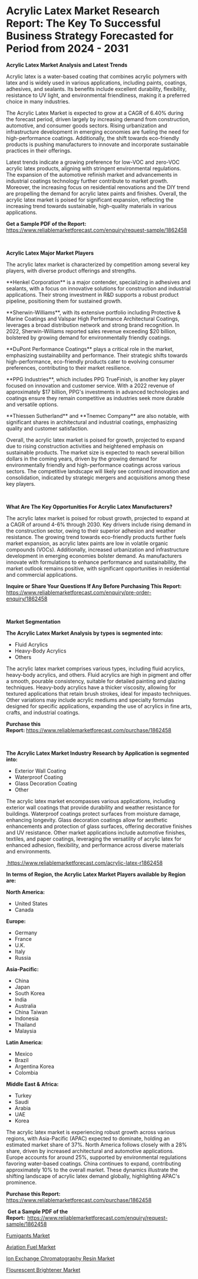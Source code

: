 <p><h1>Acrylic Latex Market Research Report: The Key To Successful Business Strategy Forecasted for Period from 2024 - 2031</h1></p><p><strong>Acrylic Latex Market Analysis and Latest Trends</strong></p>
<p><p>Acrylic latex is a water-based coating that combines acrylic polymers with latex and is widely used in various applications, including paints, coatings, adhesives, and sealants. Its benefits include excellent durability, flexibility, resistance to UV light, and environmental friendliness, making it a preferred choice in many industries. </p><p>The Acrylic Latex Market is expected to grow at a CAGR of 6.40% during the forecast period, driven largely by increasing demand from construction, automotive, and consumer goods sectors. Rising urbanization and infrastructure development in emerging economies are fueling the need for high-performance coatings. Additionally, the shift towards eco-friendly products is pushing manufacturers to innovate and incorporate sustainable practices in their offerings.</p><p>Latest trends indicate a growing preference for low-VOC and zero-VOC acrylic latex products, aligning with stringent environmental regulations. The expansion of the automotive refinish market and advancements in industrial coatings technology further contribute to market growth. Moreover, the increasing focus on residential renovations and the DIY trend are propelling the demand for acrylic latex paints and finishes. Overall, the acrylic latex market is poised for significant expansion, reflecting the increasing trend towards sustainable, high-quality materials in various applications.</p></p>
<p><strong>Get a Sample PDF of the Report:&nbsp;</strong> <a href="https://www.reliablemarketforecast.com/enquiry/request-sample/1862458?utm_campaign=1080&utm_medium=2&utm_source=Github&utm_content=ia&utm_term=07112024&utm_id=acrylic-latex">https://www.reliablemarketforecast.com/enquiry/request-sample/1862458</a></p>
<p>&nbsp;</p>
<p><strong>Acrylic Latex Major Market Players</strong></p>
<p><p>The acrylic latex market is characterized by competition among several key players, with diverse product offerings and strengths. </p><p>**Henkel Corporation** is a major contender, specializing in adhesives and sealants, with a focus on innovative solutions for construction and industrial applications. Their strong investment in R&D supports a robust product pipeline, positioning them for sustained growth.</p><p>**Sherwin-Williams**, with its extensive portfolio including Protective & Marine Coatings and Valspar High Performance Architectural Coatings, leverages a broad distribution network and strong brand recognition. In 2022, Sherwin-Williams reported sales revenue exceeding $20 billion, bolstered by growing demand for environmentally friendly coatings.</p><p>**DuPont Performance Coatings** plays a critical role in the market, emphasizing sustainability and performance. Their strategic shifts towards high-performance, eco-friendly products cater to evolving consumer preferences, contributing to their market resilience.</p><p>**PPG Industries**, which includes PPG TrueFinish, is another key player focused on innovation and customer service. With a 2022 revenue of approximately $17 billion, PPG's investments in advanced technologies and coatings ensure they remain competitive as industries seek more durable and versatile options.</p><p>**Thiessen Sutherland** and **Tnemec Company** are also notable, with significant shares in architectural and industrial coatings, emphasizing quality and customer satisfaction. </p><p>Overall, the acrylic latex market is poised for growth, projected to expand due to rising construction activities and heightened emphasis on sustainable products. The market size is expected to reach several billion dollars in the coming years, driven by the growing demand for environmentally friendly and high-performance coatings across various sectors. The competitive landscape will likely see continued innovation and consolidation, indicated by strategic mergers and acquisitions among these key players.</p></p>
<p>&nbsp;</p>
<p><strong>What Are The Key Opportunities For Acrylic Latex Manufacturers?</strong></p>
<p><p>The acrylic latex market is poised for robust growth, projected to expand at a CAGR of around 4-6% through 2030. Key drivers include rising demand in the construction sector, owing to their superior adhesion and weather resistance. The growing trend towards eco-friendly products further fuels market expansion, as acrylic latex paints are low in volatile organic compounds (VOCs). Additionally, increased urbanization and infrastructure development in emerging economies bolster demand. As manufacturers innovate with formulations to enhance performance and sustainability, the market outlook remains positive, with significant opportunities in residential and commercial applications.</p></p>
<p><strong>Inquire or Share Your Questions If Any Before Purchasing This Report:</strong> <a href="https://www.reliablemarketforecast.com/enquiry/pre-order-enquiry/1862458?utm_campaign=1080&utm_medium=2&utm_source=Github&utm_content=ia&utm_term=07112024&utm_id=acrylic-latex">https://www.reliablemarketforecast.com/enquiry/pre-order-enquiry/1862458</a></p>
<p>&nbsp;</p>
<p><strong>Market Segmentation</strong></p>
<p><strong>The Acrylic Latex Market Analysis by types is segmented into:</strong></p>
<p><ul><li>Fluid Acrylics</li><li>Heavy-Body Acrylics</li><li>Others</li></ul></p>
<p><p>The acrylic latex market comprises various types, including fluid acrylics, heavy-body acrylics, and others. Fluid acrylics are high in pigment and offer a smooth, pourable consistency, suitable for detailed painting and glazing techniques. Heavy-body acrylics have a thicker viscosity, allowing for textured applications that retain brush strokes, ideal for impasto techniques. Other variations may include acrylic mediums and specialty formulas designed for specific applications, expanding the use of acrylics in fine arts, crafts, and industrial coatings.</p></p>
<p><strong>Purchase this Report:&nbsp;</strong><a href="https://www.reliablemarketforecast.com/purchase/1862458?utm_campaign=1080&utm_medium=2&utm_source=Github&utm_content=ia&utm_term=07112024&utm_id=acrylic-latex">https://www.reliablemarketforecast.com/purchase/1862458</a></p>
<p>&nbsp;</p>
<p><strong>The Acrylic Latex Market Industry Research by Application is segmented into:</strong></p>
<p><ul><li>Exterior Wall Coating</li><li>Waterproof Coating</li><li>Glass Decoration Coating</li><li>Other</li></ul></p>
<p><p>The acrylic latex market encompasses various applications, including exterior wall coatings that provide durability and weather resistance for buildings. Waterproof coatings protect surfaces from moisture damage, enhancing longevity. Glass decoration coatings allow for aesthetic enhancements and protection of glass surfaces, offering decorative finishes and UV resistance. Other market applications include automotive finishes, textiles, and paper coatings, leveraging the versatility of acrylic latex for enhanced adhesion, flexibility, and performance across diverse materials and environments.</p></p>
<p><a href="https://www.reliablemarketforecast.com/acrylic-latex-r1862458?utm_campaign=1080&utm_medium=2&utm_source=Github&utm_content=ia&utm_term=07112024&utm_id=acrylic-latex">&nbsp;https://www.reliablemarketforecast.com/acrylic-latex-r1862458</a></p>
<p><strong>In terms of Region, the Acrylic Latex Market Players available by Region are:</strong></p>
<p>
    <p> <strong> North America: </strong>
        <ul>
            <li>United States</li>
            <li>Canada</li>
        </ul>
        </p> 
    <p> <strong> Europe: </strong>
        <ul>
            <li>Germany</li>
            <li>France</li>
            <li>U.K.</li>
            <li>Italy</li>
            <li>Russia</li>
        </ul>
        </p> 
    <p> <strong> Asia-Pacific: </strong>
        <ul>
            <li>China</li>
            <li>Japan</li>
            <li>South Korea</li>
            <li>India</li>
            <li>Australia</li>
            <li>China Taiwan</li>
            <li>Indonesia</li>
            <li>Thailand</li>
            <li>Malaysia</li>
        </ul>
        </p> 
    <p> <strong> Latin America: </strong>
        <ul>
            <li>Mexico</li>
            <li>Brazil</li>
            <li>Argentina Korea</li>
            <li>Colombia</li>
        </ul>
        </p> 
    <p> <strong> Middle East & Africa: </strong>
        <ul>
            <li>Turkey</li>
            <li>Saudi</li>
            <li>Arabia</li>
            <li>UAE</li>
            <li>Korea</li>
        </ul>
    </p>
    </p>
<p><p>The acrylic latex market is experiencing robust growth across various regions, with Asia-Pacific (APAC) expected to dominate, holding an estimated market share of 37%. North America follows closely with a 28% share, driven by increased architectural and automotive applications. Europe accounts for around 25%, supported by environmental regulations favoring water-based coatings. China continues to expand, contributing approximately 10% to the overall market. These dynamics illustrate the shifting landscape of acrylic latex demand globally, highlighting APAC's prominence.</p></p>
<p><strong>Purchase this Report: </strong><a href="https://www.reliablemarketforecast.com/purchase/1862458?utm_campaign=1080&utm_medium=2&utm_source=Github&utm_content=ia&utm_term=07112024&utm_id=acrylic-latex">https://www.reliablemarketforecast.com/purchase/1862458</a></p>
<p>&nbsp;<strong>Get a Sample PDF of the Report:&nbsp;&nbsp;</strong><a href="https://www.reliablemarketforecast.com/enquiry/request-sample/1862458?utm_campaign=1080&utm_medium=2&utm_source=Github&utm_content=ia&utm_term=07112024&utm_id=acrylic-latex">https://www.reliablemarketforecast.com/enquiry/request-sample/1862458</a></p>
<p><strong></strong></p>
<p><p><a href="https://github.com/gdfhhhj/Market-Research-Report-List-6/blob/main/fumigants-market.md?utm_campaign=1080&utm_medium=2&utm_source=Github&utm_content=ia&utm_term=07112024&utm_id=acrylic-latex">Fumigants Market</a></p><p><a href="https://github.com/lallietva4l/Market-Research-Report-List-1/blob/main/aviation-fuel-market.md?utm_campaign=1080&utm_medium=2&utm_source=Github&utm_content=ia&utm_term=07112024&utm_id=acrylic-latex">Aviation Fuel Market</a></p><p><a href="https://github.com/chr1i1herth/Market-Research-Report-List-1/blob/main/ion-exchange-chromatography-resin-market.md?utm_campaign=1080&utm_medium=2&utm_source=Github&utm_content=ia&utm_term=07112024&utm_id=acrylic-latex">Ion Exchange Chromatography Resin Market</a></p><p><a href="https://github.com/gareyratsepny/Market-Research-Report-List-1/blob/main/flourescent-brightener-market.md?utm_campaign=1080&utm_medium=2&utm_source=Github&utm_content=ia&utm_term=07112024&utm_id=acrylic-latex">Flourescent Brightener Market</a></p></p>
